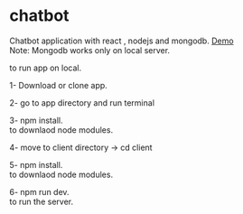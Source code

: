 # chatbot
Chatbot application with react , nodejs and mongodb. [Demo](https://sally-chatbot.herokuapp.com/)  
Note: Mongodb works only on local server.  
  
to run app on local.  
  
1- Download or clone app.  
  
2- go to app directory and run terminal  
  
3- npm install.   
to downlaod node modules.
  
4- move to client directory -> cd client
  
5- npm install.   
to downlaod node modules.

6- npm run dev.  
to run the server.
